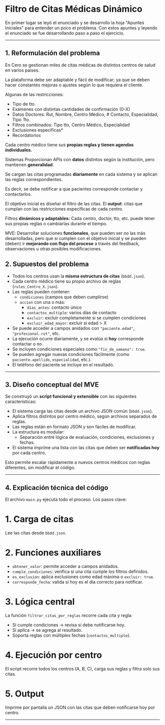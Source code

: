 # Filtro de Citas Médicas Dinámico

En primer lugar se leyó el enunciado y se desarrollo la hoja "Apuntes Iniciales" para entender un poco el problema.
Con estos apuntes y leyendo el enunciado se fue desarrollando paso a paso el ejercicio.

---

## 1. Reformulación del problema

En Cero se gestionan miles de citas médicas de distintos centros de salud en varios países.

La plataforma debe ser adaptable y fácil de modificar; ya que se deben hacer constantes mejoras o ajustes según lo que requiera el cliente.

Algunas de las restricciones:

- Tipo de tto.
- Exámenes con distintas cantidades de  confirmación (0-X)
- Datos Doctores: Rut, Nombre, Centro Médico, # Contacto, Especialidad, Tipo Tto.
- Filtros combinados: Tipo tto, Centro Médico, Especialidad
- Exclusiones específicas*
- Recordatorios

Cada centro médico tiene sus **propias reglas y tienen agendas individuales.**

Sistemas Proporcionan APIs con **datos** distintos según la institución, pero mantienen **generalidad**.

Se cargan las citas programadas **diariamente** en cada sistema y se aplican las reglas correspondientes.

Es decir, se debe notificar a que pacientes corresponde contactar y contactarlos.

El objetivo inicial es diseñar el filtro de las citas. El **output**: citas que cumplan con las restricciones específicas de cada centro. 

Filtros **dinámicos y adaptables:** Cada centro, doctor, tto, etc. puede tener sus propias reglas o cambiarlas durante el tiempo.

MVE: Desarrollar soluciones **funcionales**, que pueden ser no las más desarrolladas, pero que si cumplen con el objetivo inicial y se pueden (deben) ir **mejorando con flujo del proceso** a través del feedback, observaciones u otras posibles modificaciones.

## 2. Supuestos del problema

- Todos los centros usan la **misma estructura de citas** (`bbdd.json`).
- Cada centro médico tiene su propio archivo de reglas (`rules_Centro_X.json`).
- Las reglas pueden contener:
  - `condiciones` (campos que deben cumplirse)
  - `accion` con una o más:
    - `dias_antes`: contacto único
    - `contactos_multiple`: varios días de contacto
    - `excluir`: excluir completamente si se cumplen condiciones
    - `excluir_edad_mayor`: excluir si edad > X
- Se puede acceder a campos anidados con `"paciente.edad"`, `"profesional.rut"`, etc.
- La ejecución ocurre diariamente, y se evalúa si **hoy** corresponde contactar o no.
- Se incluyen condiciones especiales como `"fin_de_semana": true`.
- Se pueden agregar nuevas condiciones fácilmente (como `paciente.apellido`, `especialidad`, etc.).
- El teléfono del paciente se incluye en el resultado.

---

## 3. Diseño conceptual del MVE

Se construyó un **script funcional y extensible** con las siguientes características:

- El sistema carga las citas desde un archivo JSON común (`bbdd.json`).
- Aplica filtros distintos por centro médico, según archivos separados de reglas.
- Las reglas están en formato JSON y son fáciles de modificar.
- La estructura es modular:
  - Separación entre lógica de evaluación, condiciones, exclusiones y fechas.
- El sistema imprime una lista con las citas que deben ser **notificadas hoy** por cada centro.

Esto permite escalar rápidamente a nuevos centros médicos con reglas diferentes, sin modificar el código.

---

## 4. Explicación técnica del código

El archivo `main.py` ejecuta todo el proceso. Los pasos clave:

# 1. Carga de citas

Lee las citas desde `bbdd.json`.

# 2. Funciones auxiliares

- `obtener_valor`: permite acceder a campos anidados.
- `cumple_condiciones`: verifica si una cita cumple los filtros definidos.
- `es_exclusion`: aplica exclusiones como edad máxima o `excluir: true`.
- `corresponde_fecha`: valida si hoy es el día correcto para notificar.

# 3. Lógica central

La función `filtrar_citas_por_reglas` recorre cada cita y regla:
- Si cumple condiciones → revisa si debe notificarse hoy.
- Si aplica → se agrega al resultado.
- Soporta reglas con múltiples fechas (`contactos_multiple`).

# 4. Ejecución por centro

El script recorre todos los centros (A, B, C), carga sus reglas y filtra solo sus citas.

# 5. Output

Imprime por pantalla un JSON con las citas que deben notificarse hoy por centro.

---

##

